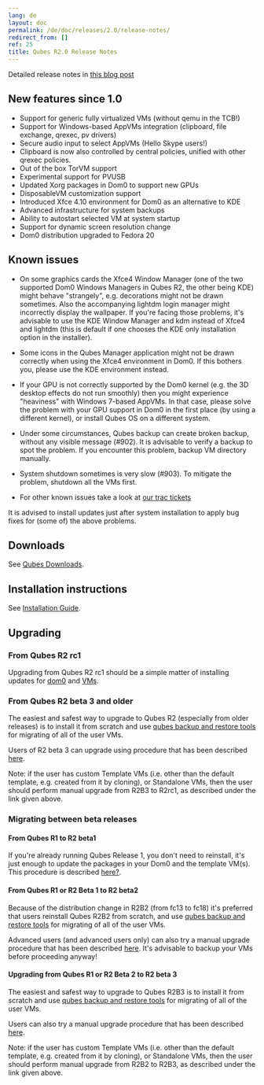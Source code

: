 ```yaml
---
lang: de
layout: doc
permalink: /de/doc/releases/2.0/release-notes/
redirect_from: []
ref: 25
title: Qubes R2.0 Release Notes
---
```


Detailed release notes in [this blog post](https://blog.invisiblethings.org/2014/09/26/announcing-qubes-os-release-2.html)

## New features since 1.0
<a id="new-features-since-10"></a>

* Support for generic fully virtualized VMs (without qemu in the TCB!)
* Support for Windows-based AppVMs integration (clipboard, file exchange, qrexec, pv drivers)
* Secure audio input to select AppVMs (Hello Skype users!)
* Clipboard is now also controlled by central policies, unified with other qrexec policies.
* Out of the box TorVM support
* Experimental support for PVUSB
* Updated Xorg packages in Dom0 to support new GPUs
* DisposableVM customization support
* Introduced Xfce 4.10 environment for Dom0 as an alternative to KDE
* Advanced infrastructure for system backups
* Ability to autostart selected VM at system startup
* Support for dynamic screen resolution change
* Dom0 distribution upgraded to Fedora 20

## Known issues
<a id="known-issues"></a>

* On some graphics cards the Xfce4 Window Manager (one of the two supported Dom0 Windows Managers in Qubes R2, the other being KDE) might behave "strangely", e.g. decorations might not be drawn sometimes. Also the accompanying lightdm login manager might incorrectly display the wallpaper. If you're facing those problems, it's advisable to use the KDE Window Manager and kdm instead of Xfce4 and lightdm (this is default if one chooses the KDE only installation option in the installer).

* Some icons in the Qubes Manager application might not be drawn correctly when using the Xfce4 environment in Dom0. If this bothers you, please use the KDE environment instead.

* If your GPU is not correctly supported by the Dom0 kernel (e.g. the 3D desktop effects do not run smoothly) then you might experience "heaviness" with Windows 7-based AppVMs. In that case, please solve the problem with your GPU support in Dom0 in the first place (by using a different kernel), or install Qubes OS on a different system.

* Under some circumstances, Qubes backup can create broken backup, without any visible message (\#902). It is advisable to verify a backup to spot the problem. If you encounter this problem, backup VM directory manually.

* System shutdown sometimes is very slow (\#903). To mitigate the problem, shutdown all the VMs first.

* For other known issues take a look at [our trac tickets](https://wiki.qubes-os.org/query?status=accepted&status=assigned&status=new&status=reopened&type=defect&milestone=Release+2.1+(post+R2)&col=id&col=summary&col=status&col=type&col=priority&col=milestone&col=component&order=priority)

It is advised to install updates just after system installation to apply bug fixes for (some of) the above problems.

## Downloads
<a id="downloads"></a>

See [Qubes Downloads](/de/doc/QubesDownloads/).

## Installation instructions
<a id="installation-instructions"></a>

See [Installation Guide](/de/doc/installation-guide/).

## Upgrading
<a id="upgrading"></a>

### From Qubes R2 rc1
<a id="from-qubes-r2-rc1"></a>

Upgrading from Qubes R2 rc1 should be a simple matter of installing updates for [dom0](/de/doc/how-to-install-software-in-dom0/) and [VMs](/de/doc/software-update-vm/).

### From Qubes R2 beta 3 and older
<a id="from-qubes-r2-beta-3-and-older"></a>

The easiest and safest way to upgrade to Qubes R2 (especially from older releases) is to install it from scratch and use [qubes backup and restore tools](/de/doc/backup-restore/) for migrating of all of the user VMs.

Users of R2 beta 3 can upgrade using procedure that has been described [here](/de/doc/upgrade-to-r2/).

Note: if the user has custom Template VMs (i.e. other than the default template, e.g. created from it by cloning), or Standalone VMs, then the user should perform manual upgrade from R2B3 to R2rc1, as described under the link given above.

### Migrating between beta releases
<a id="migrating-between-beta-releases"></a>

#### From Qubes R1 to R2 beta1
<a id="from-qubes-r1-to-r2-beta1"></a>

If you're already running Qubes Release 1, you don't need to reinstall, it's just enough to update the packages in your Dom0 and the template VM(s). This procedure is described [here?](/de/doc/upgrade-to-r2/).

#### From Qubes R1 or R2 Beta 1 to R2 beta2
<a id="from-qubes-r1-or-r2-beta-1-to-r2-beta2"></a>

Because of the distribution change in R2B2 (from fc13 to fc18) it's preferred that users reinstall Qubes R2B2 from scratch, and use [qubes backup and restore tools](/de/doc/backup-restore/) for migrating of all of the user VMs.

Advanced users (and advanced users only) can also try a manual upgrade procedure that has been described [here](/de/doc/upgrade-to-r2b2/). It's advisable to backup your VMs before proceeding anyway!

#### Upgrading from Qubes R1 or R2 Beta 2 to R2 beta 3
<a id="upgrading-from-qubes-r1-or-r2-beta-2-to-r2-beta-3"></a>

The easiest and safest way to upgrade to Qubes R2B3 is to install it from scratch and use [qubes backup and restore tools](/de/doc/backup-restore/) for migrating of all of the user VMs.

Users can also try a manual upgrade procedure that has been described [here](/de/doc/upgrade-to-r2b3/).

Note: if the user has custom Template VMs (i.e. other than the default template, e.g. created from it by cloning), or Standalone VMs, then the user should perform manual upgrade from R2B2 to R2B3, as described under the link given above.